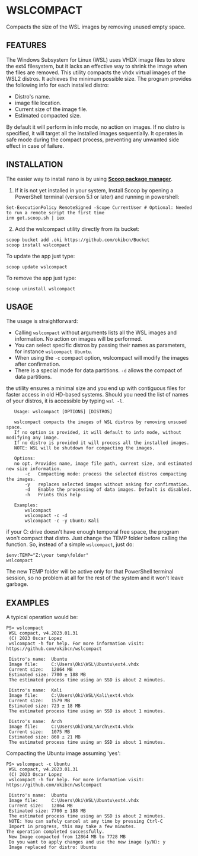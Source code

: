 # WSLCOMPACT

Compacts the size of the WSL images by removing unused empty space.


## FEATURES

The Windows Subsystem for Linux (WSL) uses VHDX image files to store the ext4 filesystem, but it lacks an effective way to shrink the image when the files are removed. This utility compacts the vhdx virtual images of the WSL2 distros. It achieves the minimum possible size. The program provides the following info for each installed distro:
- Distro's name.
- image file location.
- Current size of the image file.
- Estimated compacted size.

By default it will perform in info mode, no action on images. If no distro is specified, it will target all the installed images sequentially. It operates in safe mode during the compact process, preventing any unwanted side effect in case of failure.


## INSTALLATION

The easier way to install nano is by using **[Scoop package manager](https://scoop.sh/)**.

1. If it is not yet installed in your system, Install Scoop by opening a PowerShell terminal (version 5.1 or later) and running in powershell:
```pwsh
Set-ExecutionPolicy RemoteSigned -Scope CurrentUser # Optional: Needed to run a remote script the first time
irm get.scoop.sh | iex
```
2. Add the wslcompact utility directly from its bucket:
```pwsh
scoop bucket add .oki https://github.com/okibcn/Bucket
scoop install wslcompact
```
To update the app just type:
```pwsh
scoop update wslcompact
```
To remove the app just type:
```pwsh
scoop uninstall wslcompact
```

## USAGE

The usage is straightforward: 
- Calling `wslcompact` without arguments lists all the WSL images and information. No action on images will be performed.
- You can select specific distros by passing their names as parameters, for instance `wslcompact Ubuntu`. 
- When using the `-c` compact option, wslcompact will modify the images after confirmation.
- There is a special mode for data partitions. `-d` allows the compact of data partitions.

the utility ensures a minimal size and you end up with contiguous files for faster access in old HD-based systems. Should you need the list of names of your distros, it is accessible by typing `wsl -l`. 

 ```
    Usage: wslcompact [OPTIONS] [DISTROS]

    wslcompact compacts the images of WSL distros by removing unsused space.
    If no option is provided, it will default to info mode, without modifying any image.
    If no distro is provided it will process all the installed images.
    NOTE: WSL will be shutdown for compacting the images.

    Options:
    no opt. Provides name, image file path, current size, and estimated new size information.
        -c   Compacting mode: process the selected distros compacting the images.
        -y   replaces selected images without asking for confirmation.
        -d   Enable the processing of data images. Default is disabled.
        -h   Prints this help

    Examples:
        wslcompact
        wslcompact -c -d
        wslcompact -c -y Ubuntu Kali
```


if your C: drive doesn't have enough temporal free space, the program won't compact that distro. Just change the TEMP folder before calling the function. So, instead of a simple `wslcompact`, just do:
```pwsh
$env:TEMP="Z:\your temp\folder"
wslcompact
```
The new TEMP folder will be active only for that PowerShell terminal session, so no problem at all for the rest of the system and it won't leave garbage.

## EXAMPLES

A typical operation would be:

```
PS> wslcompact
 WSL compact, v4.2023.01.31
 (C) 2023 Oscar Lopez
 wslcompact -h for help. For more information visit: https://github.com/okibcn/wslcompact

 Distro's name:  Ubuntu
 Image file:     C:\Users\Oki\WSL\Ubuntu\ext4.vhdx
 Current size:   12864 MB
 Estimated size: 7700 ± 188 MB
 The estimated process time using an SSD is about 2 minutes.

 Distro's name:  Kali
 Image file:     C:\Users\Oki\WSL\Kali\ext4.vhdx
 Current size:   1579 MB
 Estimated size: 723 ± 18 MB
 The estimated process time using an SSD is about 1 minutes.

 Distro's name:  Arch
 Image file:     C:\Users\Oki\WSL\Arch\ext4.vhdx
 Current size:   1075 MB
 Estimated size: 860 ± 21 MB
 The estimated process time using an SSD is about 1 minutes.
```

Compacting the Ubuntu image assuming 'yes':
```
PS> wslcompact -c Ubuntu
 WSL compact, v4.2023.01.31
 (C) 2023 Oscar Lopez
 wslcompact -h for help. For more information visit: https://github.com/okibcn/wslcompact

 Distro's name:  Ubuntu
 Image file:     C:\Users\Oki\WSL\Ubuntu\ext4.vhdx
 Current size:   12864 MB
 Estimated size: 7700 ± 188 MB
 The estimated process time using an SSD is about 2 minutes.
 NOTE: You can safely cancel at any time by pressing Ctrl-C
 Import in progress, this may take a few minutes.
The operation completed successfully.
 New Image compacted from 12864 MB to 7728 MB
 Do you want to apply changes and use the new image (y/N): y
 Image replaced for distro: Ubuntu
```

